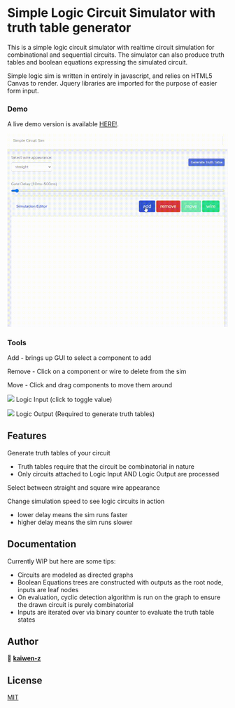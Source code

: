 
# Simple Logic Circuit Simulator with truth table generator
This is a simple logic circuit simulator with realtime circuit simulation for combinational and sequential circuits.
The simulator can also produce truth tables and boolean equations expressing the simulated circuit.

Simple logic sim is written in entirely in javascript, and relies on HTML5 Canvas to render. Jquery libraries are imported for the purpose of easier form input.

### Demo
A live demo version is available [HERE!](https://kaiwen-z.github.io/canvas).

![](demo.gif)

### Tools
Add - brings up GUI to select a component to add

Remove - Click on a component or wire to delete from the sim

Move - Click and drag components to move them around

![](media/LogicInput.png) Logic Input (click to toggle value)

![](media/LogicOutput.png) Logic Output (Required to generate truth tables)

## Features

Generate truth tables of your circuit
  - Truth tables require that the circuit be combinatorial in nature
  - Only circuits attached to Logic Input AND Logic Output are processed

Select between straight and square wire appearance

Change simulation speed to see logic circuits in action
  - lower delay means the sim runs faster
  - higher delay means the sim runs slower

## Documentation

Currently WIP but here are some tips:
  - Circuits are modeled as directed graphs
  - Boolean Equations trees are constructed with outputs as the root node, inputs are leaf nodes
  - On evaluation, cyclic detection algorithm is run on the graph to ensure the drawn circuit is purely combinatorial
  - Inputs are iterated over via binary counter to evaluate the truth table states

## Author
👤 **[kaiwen-z](https://github.com/kaiwen-z)**

## License
[MIT](https://choosealicense.com/licenses/mit/)
